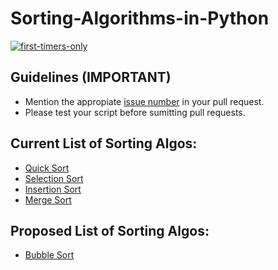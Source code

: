 # Sorting-Algorithms-in-Python

[![first-timers-only](https://img.shields.io/badge/first--timers--only-friendly-blue.svg?style=flat-square)](https://www.firsttimersonly.com/)

## Guidelines (IMPORTANT)
- Mention the appropiate [issue number](https://help.github.com/en/articles/autolinked-references-and-urls#issues-and-pull-requests) in your pull request.
- Please test your script before sumitting pull requests.

## Current List of Sorting Algos:
- [Quick Sort](https://github.com/Zircoz/Sorting-Algorithms-in-Python/blob/master/QuickSort.py)
- [Selection Sort](https://github.com/Zircoz/Sorting-Algorithms-in-Python/blob/master/Selection_Sort.py)
- [Insertion Sort](https://github.com/Zircoz/Sorting-Algorithms-in-Python/blob/master/insertion_sort.py)
- [Merge Sort](https://github.com/Zircoz/Sorting-Algorithms-in-Python/blob/master/merge_sort.py)


## Proposed List of Sorting Algos:

- [Bubble Sort](https://github.com/Zircoz/Sorting-Algorithms-in-Python/issues/1)
